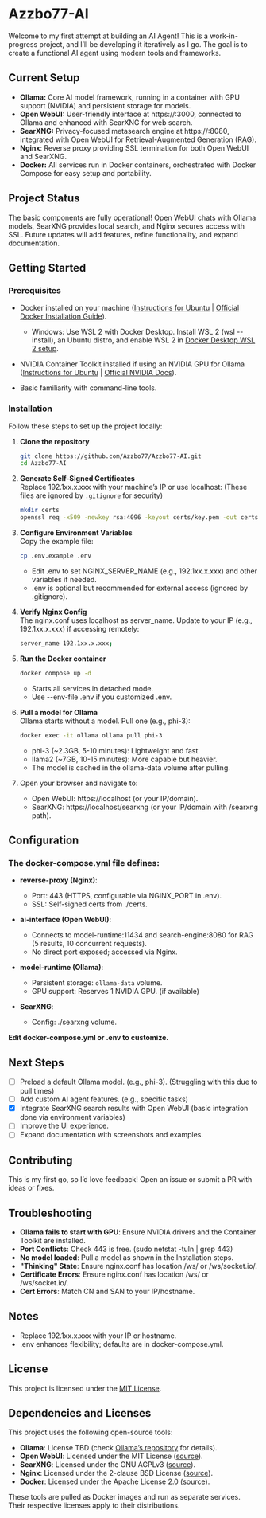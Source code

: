 # Azzbo77-AI

Welcome to my first attempt at building an AI Agent! This is a work-in-progress project, and I’ll be developing it iteratively as I go. The goal is to create a functional AI agent using modern tools and frameworks.

## Current Setup

- **Ollama:** Core AI model framework, running in a container with GPU support (NVIDIA) and persistent storage for models.
- **Open WebUI:** User-friendly interface at https://<your-ip>:3000, connected to Ollama and enhanced with SearXNG for web search.
- **SearXNG:** Privacy-focused metasearch engine at https://<your-ip>:8080, integrated with Open WebUI for Retrieval-Augmented Generation (RAG).
- **Nginx**: Reverse proxy providing SSL termination for both Open WebUI and SearXNG.
- **Docker:** All services run in Docker containers, orchestrated with Docker Compose for easy setup and portability.

## Project Status

The basic components are fully operational! Open WebUI chats with Ollama models, SearXNG provides local search, and Nginx secures access with SSL. Future updates will add features, refine functionality, and expand documentation.

## Getting Started

### Prerequisites

- Docker installed on your machine ([Instructions for Ubuntu](docker-install-ubuntu.md) | [Official Docker Installation Guide](https://docs.docker.com/get-docker/)).
  
  - Windows: Use WSL 2 with Docker Desktop. Install WSL 2 (wsl --install), an Ubuntu distro, and enable WSL 2 in [Docker Desktop WSL 2 setup](https://docs.docker.com/desktop/wsl/).
  
- NVIDIA Container Toolkit installed if using an NVIDIA GPU for Ollama ([Instructions for Ubuntu](docker-install-ubuntu.md) | [Official NVIDIA Docs](https://docs.nvidia.com/datacenter/cloud-native/container-toolkit/install-guide.html)).
  
- Basic familiarity with command-line tools.
  
### Installation

Follow these steps to set up the project locally:

1. **Clone the repository**

   ```bash
   git clone https://github.com/Azzbo77/Azzbo77-AI.git
   cd Azzbo77-AI
   ```

2. **Generate Self-Signed Certificates**  
Replace 192.1xx.x.xxx with your machine’s IP or use localhost: (These files are ignored by `.gitignore` for security)

   ```bash
   mkdir certs
   openssl req -x509 -newkey rsa:4096 -keyout certs/key.pem -out certs/cert.pem -days 365 -nodes -subj "/CN=192.1xx.x.xxx" -addext "subjectAltName = DNS:localhost, IP:192.1xx.x.xxx"
   ```

3. **Configure Environment Variables**  
Copy the example file:

   ```bash
   cp .env.example .env
   ```
   
   - Edit .env to set NGINX_SERVER_NAME (e.g., 192.1xx.x.xxx) and other variables if needed.
   - .env is optional but recommended for external access (ignored by .gitignore).

4. **Verify Nginx Config**  
The nginx.conf uses localhost as server_name. Update to your IP (e.g., 192.1xx.x.xxx) if accessing remotely:
  
   ```bash
   server_name 192.1xx.x.xxx;
   ```
   
5. **Run the Docker container**

   ```bash
   docker compose up -d
   ```
    
   - Starts all services in detached mode.
   - Use --env-file .env if you customized .env.

6. **Pull a model for Ollama**  
   Ollama starts without a model. Pull one (e.g., phi-3):
   
   ```bash
   docker exec -it ollama ollama pull phi-3
   ```

   - phi-3 (~2.3GB, 5-10 minutes): Lightweight and fast.
   - llama2 (~7GB, 10-15 minutes): More capable but heavier.
   - The model is cached in the ollama-data volume after pulling.

7. Open your browser and navigate to:

   - Open WebUI: https://localhost (or your IP/domain).
   - SearXNG: https://localhost/searxng (or your IP/domain with /searxng path).

## Configuration
 
### The docker-compose.yml file defines:

 - **reverse-proxy (Nginx)**:
   - Port: 443 (HTTPS, configurable via NGINX_PORT in .env).
   - SSL: Self-signed certs from ./certs.

 - **ai-interface (Open WebUI)**:
   - Connects to model-runtime:11434 and search-engine:8080 for RAG (5 results, 10 concurrent requests).
   - No direct port exposed; accessed via Nginx.
 
 - **model-runtime (Ollama)**:
   - Persistent storage: `ollama-data` volume.
   - GPU support: Reserves 1 NVIDIA GPU. (if available)
 
 - **SearXNG**:
   - Config: ./searxng volume.

**Edit docker-compose.yml or .env to customize.**

## Next Steps

- [ ] Preload a default Ollama model. (e.g., phi-3). (Struggling with this due to pull times)
- [ ] Add custom AI agent features. (e.g., specific tasks)
- [x] Integrate SearXNG search results with Open WebUI (basic integration done via environment variables)
- [ ] Improve the UI experience.
- [ ] Expand documentation with screenshots and examples.

## Contributing

This is my first go, so I’d love feedback! Open an issue or submit a PR with ideas or fixes.

## Troubleshooting

- **Ollama fails to start with GPU**: Ensure NVIDIA drivers and the Container Toolkit are installed.
- **Port Conflicts**: Check 443 is free. (sudo netstat -tuln | grep 443)
- **No model loaded**: Pull a model as shown in the Installation steps.
- **"Thinking" State**: Ensure nginx.conf has location /ws/ or /ws/socket.io/.
- **Certificate Errors**: Ensure nginx.conf has location /ws/ or /ws/socket.io/.
- **Cert Errors**: Match CN and SAN to your IP/hostname.

## Notes
 
- Replace 192.1xx.x.xxx with your IP or hostname.
- .env enhances flexibility; defaults are in docker-compose.yml.

## License

This project is licensed under the [MIT License](LICENSE).

## Dependencies and Licenses

This project uses the following open-source tools:
- **Ollama**: License TBD (check [Ollama’s repository](https://github.com/ollama/ollama) for details).
- **Open WebUI**: Licensed under the MIT License ([source](https://github.com/open-webui/open-webui)).
- **SearXNG**: Licensed under the GNU AGPLv3 ([source](https://github.com/searxng/searxng)).
- **Nginx**: Licensed under the 2-clause BSD License ([source](https://nginx.org/LICENSE)).
- **Docker**: Licensed under the Apache License 2.0 ([source](https://github.com/docker/docker-ce)).

These tools are pulled as Docker images and run as separate services. Their respective licenses apply to their distributions.

